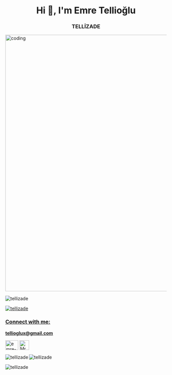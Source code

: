 <h1 align="center">Hi 👋, I'm Emre Tellioğlu </h1>
<h3 align="center">TELLİZADE</h3>
<img align="center" alt="coding" width="800",height="400" src ="https://img.etimg.com/thumb/width-1200,height-900,imgsize-638053,resizemode-75,msid-84146083/prime/technology-and-startups/booting-up-developer-economy-how-tech-startups-are-helping-coders-build-and-test-software-faster.jpg">
<p align="left"> <img src= "https://komarev.com/ghpvc/?username=tellizade&label=Profile%20views&color=0e75b6&style=flat" alt = "tellizade" /> </p>

<p align = "left"> <a href = "https: //github.com/ryo-ma/github-profile-trophy"><img src = "https://github-profile-trophy.vercel.app/?username=tellizade" alt = "tellizade" /></ a> </p>
<h3 align="left">Connect with me:</h3>


 **tellioglux@gmail.com**


<p align ="sol">
<a href="https://linkedin.com/in/emre-tellioğlu-538312259" target="blank"><img align="center" src="https://raw.githubusercontent.com/rahuldkjain/github-profile-readme-generator/master/src/images/icons/Social/linked-in-alt.svg" alt="emre-tellioğlu" height="30" width="40" /></a>
<a href = "https://discord.gg/MrÛ#Ofli." hedef ="blank"><img align="center" src="https://raw.githubusercontent.com/rahuldkjain/github-profile-readme-generator/master/src/images/icons/Social/discord.svg" alt = "MrÛ#Ofli." height = "30" genişlik = "40" /></a >
</p>


<p><img align = "left" src = "https://github-readme-stats.vercel.app/api/top-langs?username=tellizade&show_icons=true&locale=en&layout=compact" alt = "tellizade" /> </p>

<p> <img align = "center" src = "https://github-readme-stats.vercel.app/api?username=tellizade&show_icons=true&locale=en" alt = "tellizade" /> </p>

<p><img align = "center" src = "https://github-readme-streak-stats.herokuapp.com/?user=tellizade&" alt = "tellizade" /></p>
